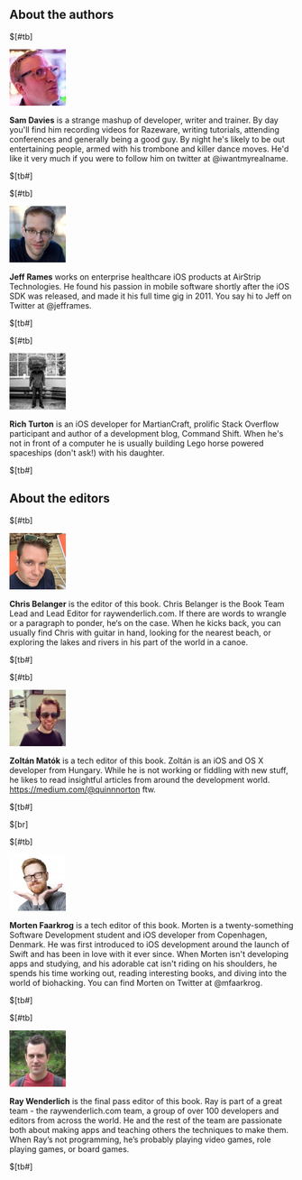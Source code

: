 ## About the authors

$[#tb]

![portrait](images/Sam.jpg)

**Sam Davies** is a strange mashup of developer, writer and trainer. By day you'll find him recording videos for Razeware, writing tutorials, attending conferences and generally being a good guy. By night he's likely to be out entertaining people, armed with his trombone and killer dance moves. He'd like it very much if you were to follow him on twitter at @iwantmyrealname.

$[tb#]

$[#tb]

![portrait](images/Jeff.jpg)

**Jeff Rames** works on enterprise healthcare iOS products at AirStrip Technologies. He found his passion in mobile software shortly after the iOS SDK was released, and made it his full time gig in 2011. You say hi to Jeff on Twitter at @jefframes. 

$[tb#]

$[#tb]

![portrait](images/Rich.jpg)

**Rich Turton** is an iOS developer for MartianCraft, prolific Stack Overflow participant and author of a development blog, Command Shift. When he's not in front of a computer he is usually building Lego horse powered spaceships (don't ask!) with his daughter.

$[tb#]

## About the editors

$[#tb]

![portrait](images/Chris.png)

**Chris Belanger** is the editor of this book. Chris Belanger is the Book Team Lead and Lead Editor for raywenderlich.com. If there are words to wrangle or a paragraph to ponder, he‘s on the case. When he kicks back, you can usually find Chris with guitar in hand, looking for the nearest beach, or exploring the lakes and rivers in his part of the world in a canoe.

$[tb#]

$[#tb]

![portrait](images/Zolo.jpg)

**Zoltán Matók** is a tech editor of this book. Zoltán is an iOS and OS X developer from Hungary. While he is not working or fiddling with new stuff, he likes to read insightful articles from around the development world. https://medium.com/@quinnnorton ftw.

$[tb#]

$[br]

$[#tb]

![portrait](images/Morten.jpg)

**Morten Faarkrog** is a tech editor of this book. Morten is a twenty-something Software Development student and iOS developer from Copenhagen, Denmark. He was first introduced to iOS development around the launch of Swift and has been in love with it ever since. When Morten isn't developing apps and studying, and his adorable cat isn't riding on his shoulders, he spends his time working out, reading interesting books, and diving into the world of biohacking. You can find Morten on Twitter at @mfaarkrog. 

$[tb#]

$[#tb]

![portrait](images/Ray.jpg)

**Ray Wenderlich** is the final pass editor of this book. Ray is part of a great team - the raywenderlich.com team, a group of over 100 developers and editors from across the world. He and the rest of the team are passionate both about making apps and teaching others the techniques to make them. When Ray’s not programming, he’s probably playing video games, role playing games, or board games.

$[tb#]